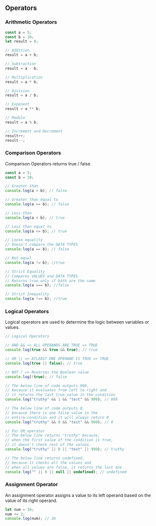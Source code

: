 ## Operators

### Arithmetic Operators

```js
const a = 5;
const b = 10;
let result = 0;

// Addition
result = a + b;

// Subtraction
result = a - b;

// Multiplication
result = a * b;

// Division
result = a / b;

// Exponent
result = a ** b;

// Modulo
result = a % b;

// Increment and Decrement
result++;
result--;
```

### Comparison Operators

Comparison Operators returns true / false.

```js
const a = 5;
const b = 10;

// Greater than
console.log(a > b); // false

// Greater than equal to
console.log(a >= b); // false

// Less than
console.log(a < b); // true

// Less than equal to
console.log(a <= b); // true

// Loose equality
// Doesn't compare the DATA TYPES
console.log(a == b); // false

// Not equal
console.log(a != b); //true

// Strict Equality
// Compares VALUES and DATA TYPES
// Returns true only if both are the same
console.log(a === b); //false

// Strict Inequality
console.log(a !== b); //true
```

### Logical Operators

Logical operators are used to determine the logic between variables or values.

```js
// Logical Operators

// AND && => ALL OPERANDS ARE TRUE => TRUE
console.log(true && true && true); // true

// OR || => ATLEAST ONE OPERAND IS TRUE => TRUE
console.log(true || false); // true

// NOT ! => Reverses the Boolean value
console.log(!true); // false
```

```js
// The below line of code outputs 999,
// because it evaluates from left to right and
// it returns the last true value in the condition
console.log("truthy" && 1 && "test" && 999); // 999

// The below line of code outputs 0,
// because there is one false value in the
// entire condition and it will always return 0
console.log("truthy" && 0 && "test" && 999); // 0

// For OR operator
// The below line returns "truthy" because,
// when the first value of the condition is true,
// it doesn't check rest of the values.
console.log("truthy" || 0 || "test" || 999); // truthy

// The below line returns undefined,
// because it checks all the values and
// when all values are false, it returns the last one
console.log("" || 0 || null || undefined); // undefined
```

### Assignment Operator

An assignment operator assigns a value to its left operand based on the value of its right operand.

```js
let num = 34;
num += 2;
console.log(num); // 36
```